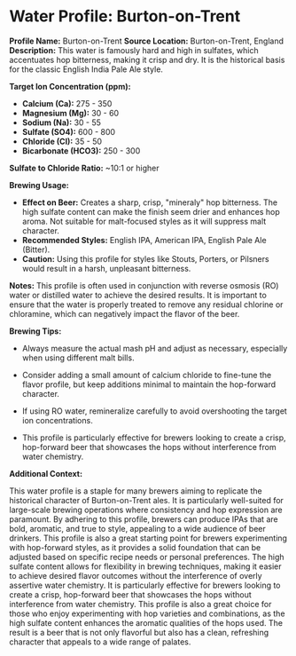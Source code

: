 # Water Profile: Burton-on-Trent

**Profile Name:** Burton-on-Trent
**Source Location:** Burton-on-Trent, England
**Description:** This water is famously hard and high in sulfates, which accentuates hop bitterness, making it crisp and dry. It is the historical basis for the classic English India Pale Ale style.

**Target Ion Concentration (ppm):**

* **Calcium (Ca):** 275 - 350
* **Magnesium (Mg):** 30 - 60
* **Sodium (Na):** 30 - 55
* **Sulfate (SO4):** 600 - 800
* **Chloride (Cl):** 35 - 50
* **Bicarbonate (HCO3):** 250 - 300

**Sulfate to Chloride Ratio:** ~10:1 or higher

**Brewing Usage:**

* **Effect on Beer:** Creates a sharp, crisp, "mineraly" hop bitterness. The high sulfate content can make the finish seem drier and enhances hop aroma. Not suitable for malt-focused styles as it will suppress malt character.
* **Recommended Styles:** English IPA, American IPA, English Pale Ale (Bitter).
* **Caution:** Using this profile for styles like Stouts, Porters, or Pilsners would result in a harsh, unpleasant bitterness.

**Notes:**
This profile is often used in conjunction with reverse osmosis (RO) water or distilled water to achieve the desired results. It is important to ensure that the water is properly treated to remove any residual chlorine or chloramine, which can negatively impact the flavor of the beer.

**Brewing Tips:**

* Always measure the actual mash pH and adjust as necessary, especially when using different malt bills.

* Consider adding a small amount of calcium chloride to fine-tune the flavor profile, but keep additions minimal to maintain the hop-forward character.

* If using RO water, remineralize carefully to avoid overshooting the target ion concentrations.

* This profile is particularly effective for brewers looking to create a crisp, hop-forward beer that showcases the hops without interference from water chemistry.

**Additional Context:**

This water profile is a staple for many brewers aiming to replicate the historical character of Burton-on-Trent ales. It is particularly well-suited for large-scale brewing operations where consistency and hop expression are paramount. By adhering to this profile, brewers can produce IPAs that are bold, aromatic, and true to style, appealing to a wide audience of beer drinkers.
This profile is also a great starting point for brewers experimenting with hop-forward styles, as it provides a solid foundation that can be adjusted based on specific recipe needs or personal preferences. The high sulfate content allows for flexibility in brewing techniques, making it easier to achieve desired flavor outcomes without the interference of overly assertive water chemistry. It is particularly effective for brewers looking to create a crisp, hop-forward beer that showcases the hops without interference from water chemistry.
This profile is also a great choice for those who enjoy experimenting with hop varieties and combinations, as the high sulfate content enhances the aromatic qualities of the hops used. The result is a beer that is not only flavorful but also has a clean, refreshing character that appeals to a wide range of palates.
